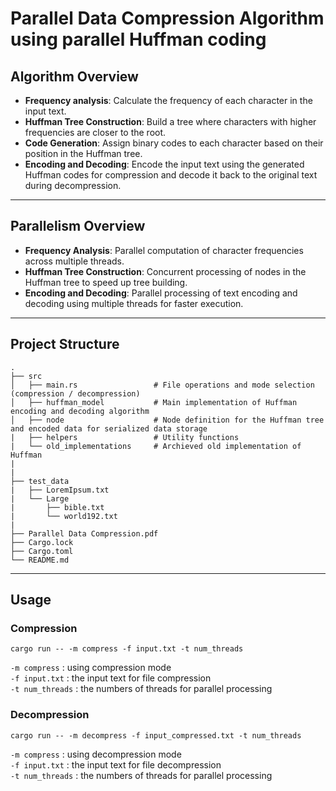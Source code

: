 <!-- ABOUT THE PROJECT -->
# Parallel Data Compression Algorithm using parallel Huffman coding

## Algorithm Overview

- **Frequency analysis**: Calculate the frequency of each character in the input text.
- **Huffman Tree Construction**: Build a tree where characters with higher frequencies are closer to the root.
- **Code Generation**: Assign binary codes to each character based on their position in the Huffman tree.
- **Encoding and Decoding**: Encode the input text using the generated Huffman codes for compression and decode it back to the original text during decompression.

------

## Parallelism Overview
- **Frequency Analysis**: Parallel computation of character frequencies across multiple threads.
- **Huffman Tree Construction**: Concurrent processing of nodes in the Huffman tree to speed up tree building.
- **Encoding and Decoding**: Parallel processing of text encoding and decoding using multiple threads for faster execution.

------

##  Project Structure

    .
    ├── src
    │   ├── main.rs                 # File operations and mode selection (compression / decompression)
    │   ├── huffman_model           # Main implementation of Huffman encoding and decoding algorithm
    │   ├── node                    # Node definition for the Huffman tree and encoded data for serialized data storage
    |   ├── helpers                 # Utility functions
    |   └── old_implementations     # Archieved old implementation of Huffman  
    |
    |
    ├── test_data
    |   ├── LoremIpsum.txt
    |   └── Large
    |       ├── bible.txt
    |       └── world192.txt
    |
    ├── Parallel Data Compression.pdf
    ├── Cargo.lock
    ├── Cargo.toml
    └── README.md

------

<!-- USAGE EXAMPLES -->
## Usage
### Compression

    cargo run -- -m compress -f input.txt -t num_threads

`-m compress` : using compression mode \
`-f input.txt` : the input text for file compression \
`-t num_threads` : the numbers of threads for parallel processing

### Decompression

    cargo run -- -m decompress -f input_compressed.txt -t num_threads

`-m compress` : using decompression mode \
`-f input.txt` : the input text for file decompression \
`-t num_threads` : the numbers of threads for parallel processing